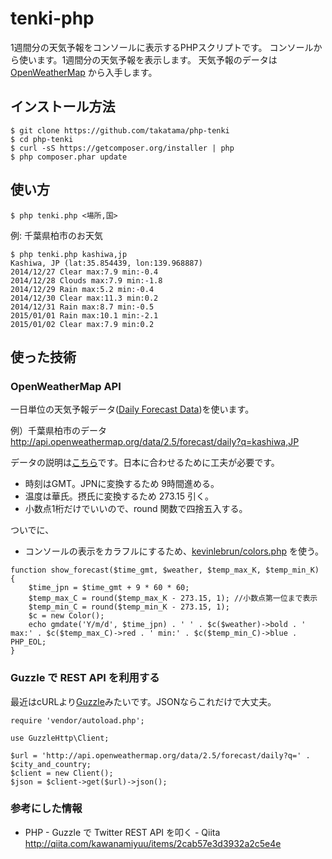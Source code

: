 # tenki-php

1週間分の天気予報をコンソールに表示するPHPスクリプトです。
コンソールから使います。1週間分の天気予報を表示します。
天気予報のデータは [OpenWeatherMap](http://openweathermap.org/) から入手します。

## インストール方法

```
$ git clone https://github.com/takatama/php-tenki
$ cd php-tenki
$ curl -sS https://getcomposer.org/installer | php
$ php composer.phar update
```

## 使い方

```
$ php tenki.php <場所,国>
```

例: 千葉県柏市のお天気

```
$ php tenki.php kashiwa,jp
Kashiwa, JP (lat:35.854439, lon:139.968887)
2014/12/27 Clear max:7.9 min:-0.4
2014/12/28 Clouds max:7.9 min:-1.8
2014/12/29 Rain max:5.2 min:-0.4
2014/12/30 Clear max:11.3 min:0.2
2014/12/31 Rain max:8.7 min:-0.5
2015/01/01 Rain max:10.1 min:-2.1
2015/01/02 Clear max:7.9 min:0.2
```

## 使った技術

### OpenWeatherMap API

一日単位の天気予報データ([Daily Forecast Data](http://openweathermap.org/forecast))を使います。

例）千葉県柏市のデータ
http://api.openweathermap.org/data/2.5/forecast/daily?q=kashiwa,JP

データの説明は[こちら](http://openweathermap.org/weather-data#16days)です。日本に合わせるために工夫が必要です。

* 時刻はGMT。JPNに変換するため 9時間進める。
* 温度は華氏。摂氏に変換するため 273.15 引く。
* 小数点1桁だけでいいので、round 関数で四捨五入する。

ついでに、
* コンソールの表示をカラフルにするため、[kevinlebrun/colors.php](https://github.com/kevinlebrun/colors.php) を使う。

```tenki.php
function show_forecast($time_gmt, $weather, $temp_max_K, $temp_min_K) {
    $time_jpn = $time_gmt + 9 * 60 * 60;
    $temp_max_C = round($temp_max_K - 273.15, 1); //小数点第一位まで表示
    $temp_min_C = round($temp_min_K - 273.15, 1);
    $c = new Color();
    echo gmdate('Y/m/d', $time_jpn) . ' ' . $c($weather)->bold . ' max:' . $c($temp_max_C)->red . ' min:' . $c($temp_min_C)->blue . PHP_EOL;
}
```


### Guzzle で REST API を利用する

最近はcURLより[Guzzle](http://docs.guzzlephp.org/en/latest/)みたいです。JSONならこれだけで大丈夫。


```tenki.php
require 'vendor/autoload.php';

use GuzzleHttp\Client;

$url = 'http://api.openweathermap.org/data/2.5/forecast/daily?q=' . $city_and_country;
$client = new Client();
$json = $client->get($url)->json();
```

### 参考にした情報

* PHP - Guzzle で Twitter REST API を叩く - Qiita
http://qiita.com/kawanamiyuu/items/2cab57e3d3932a2c5e4e


